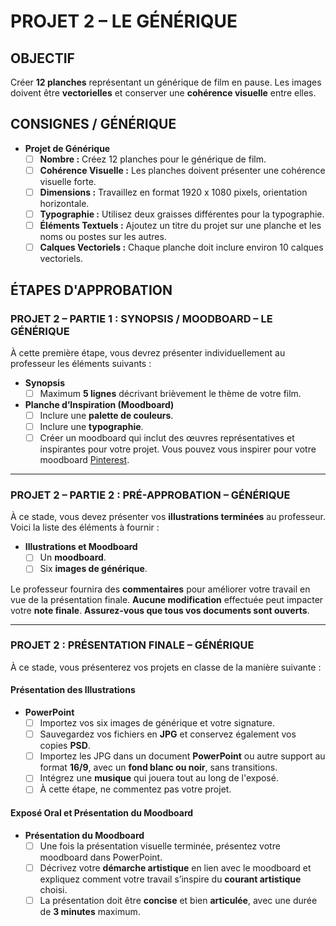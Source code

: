 # PROJET 2 – LE GÉNÉRIQUE
 
## OBJECTIF
Créer **12 planches** représentant un générique de film en pause. Les images doivent être **vectorielles** et conserver une **cohérence visuelle** entre elles.

## CONSIGNES / GÉNÉRIQUE

* **Projet de Générique**
  * [ ] **Nombre :** Créez 12 planches pour le générique de film.
  * [ ] **Cohérence Visuelle :** Les planches doivent présenter une cohérence visuelle forte.
  * [ ] **Dimensions :** Travaillez en format 1920 x 1080 pixels, orientation horizontale.
  * [ ] **Typographie :** Utilisez deux graisses différentes pour la typographie.
  * [ ] **Éléments Textuels :** Ajoutez un titre du projet sur une planche et les noms ou postes sur les autres.
  * [ ] **Calques Vectoriels :** Chaque planche doit inclure environ 10 calques vectoriels.

## ÉTAPES D'APPROBATION

### PROJET 2 – PARTIE 1 : SYNOPSIS / MOODBOARD – LE GÉNÉRIQUE

À cette première étape, vous devrez présenter individuellement au professeur les éléments suivants :

- **Synopsis**
  * [ ] Maximum **5 lignes** décrivant brièvement le thème de votre film.

- **Planche d’Inspiration (Moodboard)**
  * [ ] Inclure une **palette de couleurs**.
  * [ ] Inclure une **typographie**.
  * [ ] Créer un moodboard qui inclut des œuvres représentatives et inspirantes pour votre projet. Vous pouvez vous inspirer pour votre moodboard [Pinterest](https://pin.it/72P9mgeuc).

---

### PROJET 2 – PARTIE 2 : PRÉ-APPROBATION – GÉNÉRIQUE

À ce stade, vous devez présenter vos **illustrations terminées** au professeur. Voici la liste des éléments à fournir :

- **Illustrations et Moodboard**
  * [ ] Un **moodboard**.
  * [ ] Six **images de générique**.

Le professeur fournira des **commentaires** pour améliorer votre travail en vue de la présentation finale. **Aucune modification** effectuée peut impacter votre **note finale**. **Assurez-vous que tous vos documents sont ouverts**.

---

### PROJET 2 : PRÉSENTATION FINALE – GÉNÉRIQUE

À ce stade, vous présenterez vos projets en classe de la manière suivante :

#### Présentation des Illustrations
- **PowerPoint**
  * [ ] Importez vos six images de générique et votre signature.
  * [ ] Sauvegardez vos fichiers en **JPG** et conservez également vos copies **PSD**.
  * [ ] Importez les JPG dans un document **PowerPoint** ou autre support au format **16/9**, avec un **fond blanc ou noir**, sans transitions.
  * [ ] Intégrez une **musique** qui jouera tout au long de l'exposé.
  * [ ] À cette étape, ne commentez pas votre projet.

#### Exposé Oral et Présentation du Moodboard
- **Présentation du Moodboard**
  * [ ] Une fois la présentation visuelle terminée, présentez votre moodboard dans PowerPoint.
  * [ ] Décrivez votre **démarche artistique** en lien avec le moodboard et expliquez comment votre travail s’inspire du **courant artistique** choisi.
  * [ ] La présentation doit être **concise** et bien **articulée**, avec une durée de **3 minutes** maximum.
